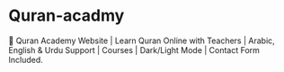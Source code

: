 # Quran-acadmy
📖 Quran Academy Website | Learn Quran Online with Teachers | Arabic, English &amp; Urdu Support | Courses | Dark/Light Mode | Contact Form Included.
